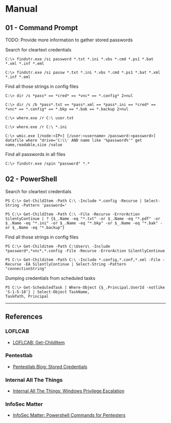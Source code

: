 # Manual

## 01 - Command Prompt

TODO: Provide more information to gather stored passwords

Search for cleartext credentials

```
C:\> findstr.exe /si password *.txt *.ini *.vbs *.cmd *.ps1 *.bat *.xml *.inf *.eml

C:\> findstr.exe /si passw *.txt *.ini *.vbs *.cmd *.ps1 *.bat *.xml *.inf *.eml
```

Find all those strings in config files

```
C:\> dir /s *pass* == *cred* == *vnc* == *.config* 2>nul

C:\> dir /s /b *pass*.txt == *pass*.xml == *pass*.ini == *cred* == *vnc* == *.config* == *.bkp == *.bak == *.backup 2>nul

C:\> where.exe /r C:\ user.txt

C:\> where.exe /r C:\ *.ini

C:\> wmic.exe [/node:<IP>] [/user:<username> /password:<password>] datafile where "drive='C:\\' AND name like '%password%'" get name,readable,size /value
```

Find all passwords in all files

```
C:\> findstr.exe /spin "password" *.*
```

## 02 - PowerShell

Search for cleartext credentials

```
PS C:\> Get-ChildItem -Path C:\ -Include *.config -Recurse | Select-String -Pattern 'password='

PS C:\> Get-ChildItem -Path C:\ -File -Recurse -ErrorAction SilentyContinue | ? {$_.Name -eq "*.txt" -or $_.Name -eq "*.pdf" -or $_.Name -eq "*.ini" -or $_.Name -eq "*.bkp" -or $_.Name -eq "*.bak" -or $_.Name -eq "*.backup"}
```

Find all those strings in config files

```
PS C:\> Get-Childitem -Path C:\Users\ -Include *password*,*vnc*,*.config -File -Recurse -ErrorAction SilentlyContinue

PS C:\> Get-Childitem -Path C:\ -Include *.config,*.conf,*.xml -File -Recurse -EA SilentlyContinue | Select-String -Pattern "connectionString"
```

Dumping credentials from scheduled tasks

```
PS C:\> Get-ScheduledTask | Where-Object {$_.Principal.UserId -notlike 'S-1-5-18'} | Select-Object TaskName,
TaskPath, Principal
```

---
## References

### LOFLCAB

- [LOFLCAB: Get-ChildItem](https://lofl-project.github.io/loflcab/Cmdlets/Get-ChildItem/)

### Pentestlab

- [Pentestlab Blog: Stored Credentials](https://pentestlab.blog/2017/04/19/stored-credentials/)

### Internal All The Things

- [Internal All The Things: Windows Privilege Escalation](https://swisskyrepo.github.io/InternalAllTheThings/redteam/escalation/windows-privilege-escalation/)

### InfoSec Matter

- [InfoSec Matter: Powershell Commands for Pentesters](https://www.infosecmatter.com/powershell-commands-for-pentesters/)